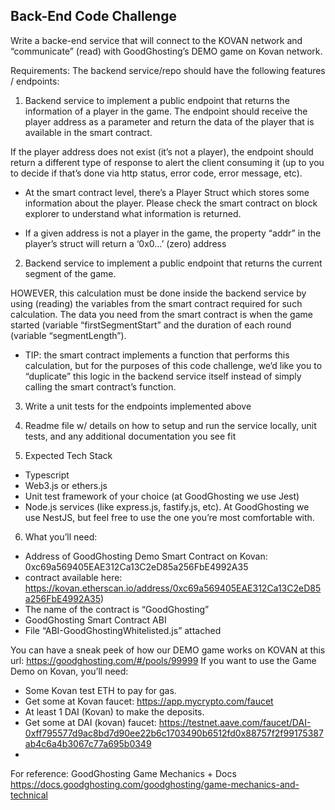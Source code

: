 ## Back-End Code Challenge

Write a backe-end service that will connect to the KOVAN network and “communicate” (read) with GoodGhosting’s DEMO game on Kovan network.

Requirements: The backend service/repo should have the following features / endpoints:

1. Backend service to implement a public endpoint that returns the information of a player in the game. 
The endpoint should receive the player address as a parameter and return the data of the player that is available in the smart contract. 

If the player address does not exist (it’s not a player), the endpoint should return a different type of response to alert the client consuming it (up to you to decide if that’s done via http status, error code, error message, etc).

-	At the smart contract level, there’s a Player Struct which stores some information about the player. Please check the smart contract on block explorer to understand what information is returned.

-	If a given address is not a player in the game, the property “addr” in the player’s struct will return a ‘0x0…’ (zero) address

2. Backend service to implement a public endpoint that returns the current segment of the game. 

HOWEVER, this calculation must be done inside the backend service by using (reading) the variables from the smart contract required for such calculation. The data you need from the smart contract is when the game started (variable “firstSegmentStart” and the duration of each round (variable “segmentLength”).

-	TIP: the smart contract implements a function that performs this calculation, but for the purposes of this code challenge, we’d like you to “duplicate” this logic in the backend service itself instead of simply calling the smart contract’s function.

3. Write a unit tests for the endpoints implemented above

4. Readme file w/ details on how to setup and run the service locally, unit tests, and any additional documentation you see fit


5. Expected Tech Stack
-	Typescript
-	Web3.js or ethers.js
-	Unit test framework of your choice (at GoodGhosting we use Jest)
-	Node.js services (like express.js, fastify.js, etc). At GoodGhosting we use NestJS, but feel free to use the one you’re most comfortable with.


6. What you’ll need:
-	Address of GoodGhosting Demo Smart Contract on Kovan: 0xc69a569405EAE312Ca13C2eD85a256FbE4992A35
-	contract available here: https://kovan.etherscan.io/address/0xc69a569405EAE312Ca13C2eD85a256FbE4992A35)
-	The name of the contract is “GoodGhosting”
-	GoodGhosting Smart Contract ABI
-	File “ABI-GoodGhostingWhitelisted.js” attached

You can have a sneak peek of how our DEMO game works on KOVAN at this url:
https://goodghosting.com/#/pools/99999
If you want to use the Game Demo on Kovan, you’ll need:
-	Some Kovan test ETH to pay for gas.
-	Get some at Kovan faucet: https://app.mycrypto.com/faucet
-	At least 1 DAI (Kovan) to make the deposits.
-	Get some at DAI (kovan) faucet: https://testnet.aave.com/faucet/DAI-0xff795577d9ac8bd7d90ee22b6c1703490b6512fd0x88757f2f99175387ab4c6a4b3067c77a695b0349
- 

For reference: GoodGhosting Game Mechanics + Docs
https://docs.goodghosting.com/goodghosting/game-mechanics-and-technical



